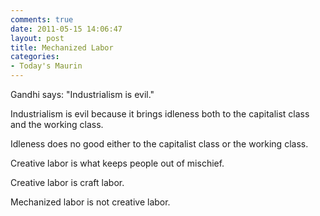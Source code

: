 ```yaml
---
comments: true
date: 2011-05-15 14:06:47
layout: post
title: Mechanized Labor
categories:
- Today's Maurin
---
```


Gandhi says:
"Industrialism is evil."

Industrialism is evil
because it brings idleness
both to the capitalist class
and the working class.

Idleness does no good
either to the capitalist class
or the working class.

Creative labor
is what keeps people
out of mischief.

Creative labor
is craft labor.

Mechanized labor
is not creative labor.
